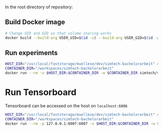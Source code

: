 In the root directory of repository:

## Build Docker image

```bash
# Change UID and GID so that volume sharing works
docker build --build-arg USER_UID=$(id -u) --build-arg USER_GID=$(id -g) -f .devcontainer/Dockerfile -t simtech/symplectic_nn:latest .
```

## Run experiments

```bash
HOST_DIR="/usr/local/faststorage/muellese/dev/simtech-bachelorarbeit" # change to your location
CONTAINER_DIR="/workspaces/simtech-bachelorarbeit"
docker run --rm -v $HOST_DIR:$CONTAINER_DIR -w $CONTAINER_DIR simtech/symplectic_nn:latest /bin/bash -c "pip install -e . && cd demos && python lowdim.py --epochs 200"
```

# Run Tensorboard

Tensorboard can be accessed on the host on `localhost:6006`

```bash
HOST_DIR="/usr/local/faststorage/muellese/dev/simtech-bachelorarbeit" # change to your location
CONTAINER_DIR="/workspaces/simtech-bachelorarbeit"
docker run --rm -p 127.0.0.1:6007:6007 -v $HOST_DIR:$CONTAINER_DIR -w $CONTAINER_DIR simtech/symplectic_nn:latest /bin/bash -c "pip install -e . && cd demos && tensorboard --bind_all --logdir runs --port 6007"
```